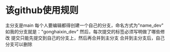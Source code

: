 # 该github使用规则

主分支是main
每个人要编辑都得创建一个自己的分支，命名方式为"name_dev"
如我的分支就是："gonghaixin_dev"
然后，每次提交的标签必须写明做了哪些修改
提交只能先提交到自己的分支上，然后再合并到主分支
合并到主分支后，自己分支可以删除